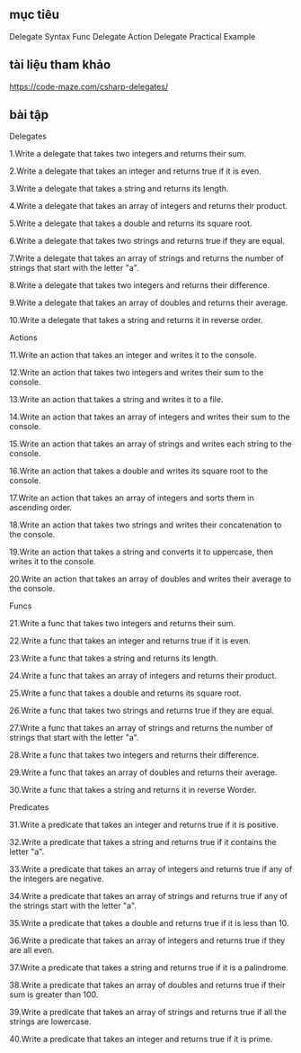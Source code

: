 ## mục tiêu
  Delegate Syntax
  Func<T> Delegate
  Action<T> Delegate
  Practical Example
## tài liệu tham khảo
  https://code-maze.com/csharp-delegates/
## bài tập

Delegates

1.Write a delegate that takes two integers and returns their sum.

2.Write a delegate that takes an integer and returns true if it is even.

3.Write a delegate that takes a string and returns its length.

4.Write a delegate that takes an array of integers and returns their product.

5.Write a delegate that takes a double and returns its square root.

6.Write a delegate that takes two strings and returns true if they are equal.

7.Write a delegate that takes an array of strings and returns the number of strings that start with the letter "a".

8.Write a delegate that takes two integers and returns their difference.

9.Write a delegate that takes an array of doubles and returns their average.

10.Write a delegate that takes a string and returns it in reverse order.

Actions

11.Write an action that takes an integer and writes it to the console.

12.Write an action that takes two integers and writes their sum to the console.

13.Write an action that takes a string and writes it to a file.

14.Write an action that takes an array of integers and writes their sum to the console.

15.Write an action that takes an array of strings and writes each string to the console.

16.Write an action that takes a double and writes its square root to the console.

17.Write an action that takes an array of integers and sorts them in ascending order.

18.Write an action that takes two strings and writes their concatenation to the console.

19.Write an action that takes a string and converts it to uppercase, then writes it to the console.

20.Write an action that takes an array of doubles and writes their average to the console.

Funcs

21.Write a func that takes two integers and returns their sum.

22.Write a func that takes an integer and returns true if it is even.

23.Write a func that takes a string and returns its length.

24.Write a func that takes an array of integers and returns their product.

25.Write a func that takes a double and returns its square root.

26.Write a func that takes two strings and returns true if they are equal.

27.Write a func that takes an array of strings and returns the number of strings that start with the letter "a".

28.Write a func that takes two integers and returns their difference.

29.Write a func that takes an array of doubles and returns their average.

30.Write a func that takes a string and returns it in reverse Worder.

Predicates

31.Write a predicate that takes an integer and returns true if it is positive.

32.Write a predicate that takes a string and returns true if it contains the letter "a".

33.Write a predicate that takes an array of integers and returns true if any of the integers are negative.

34.Write a predicate that takes an array of strings and returns true if any of the strings start with the letter "a".

35.Write a predicate that takes a double and returns true if it is less than 10.

36.Write a predicate that takes an array of integers and returns true if they are all even.

37.Write a predicate that takes a string and returns true if it is a palindrome.

38.Write a predicate that takes an array of doubles and returns true if their sum is greater than 100.

39.Write a predicate that takes an array of strings and returns true if all the strings are lowercase.

40.Write a predicate that takes an integer and returns true if it is prime.
